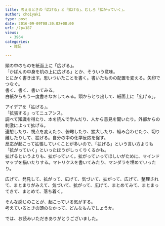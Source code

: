 ```yaml
---
title: 考えるときの「広げる」と「拡げる」、むしろ「拡がっていく」。
author: choiyaki
type: post
date: 2016-09-09T08:30:02+00:00
url: /?p=187
views:
  - 3964
categories:
  - 雑記

---
```

頭の中のものを紙面上に「広げる」。  
「かばんの中身を机の上に広げる」とか、そういう意味。  
とにかく書き出す。思いついたことを書く。書いたものの配置を変える。矢印でつなぐ。  
書く、書く、書いてみる。  
白紙からもう一度書きなおしてみる。頭からとり出して、紙面上に「広げる」。

アイデアを「拡げる」。  
「拡張する」ってニュアンス。  
調べて知識を得たり、本を読んで学んだり、人から意見を聞いたり。外部からの刺激によって拡げる。  
連想したり、視点を変えたり、俯瞰したり、拡大したり、組み合わせたり、切り離したりして、拡げる。自分の中の化学反応を促す。  
反応が起こって拡張していくことが多いので、「拡げる」という言い方よりも「拡がっていく」といったほうがしっくりくるかも。  
拡げるというよりも、拡がっていく。拡がっていってほしいがために、マインドマップを描いたりする。マトリクスを書いてみたり、マンダラを埋めていったり。

広げて、発見して、拡がって、広げて、気づいて、拡がって、広げて、整理されて、まとまりがみえて、気づいて、拡がって、広げて、まとめてみて、まとまってきて、まとめて、落ち着く。

そんな感じのことが、起こっている気がする。  
考えているときの頭のなかって、どんなもんでしょうか。

では、お読みいただきありがとうございました。